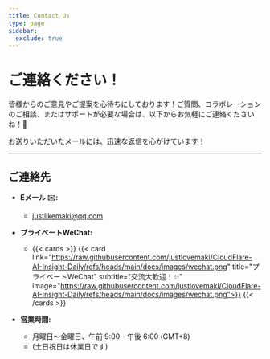 ```yaml
---
title: Contact Us
type: page
sidebar:
  exclude: true
---
```

# ご連絡ください！

皆様からのご意見やご提案を心待ちにしております！ご質問、コラボレーションのご相談、またはサポートが必要な場合は、以下からお気軽にご連絡くださいね！👋

お送りいただいたメールには、迅速な返信を心がけています！

---

## **ご連絡先**

*   **Eメール ✉️:**
    *   [justlikemaki@qq.com](mailto:justlikemaki@qq.com)

*   **プライベートWeChat:**
    *   {{< cards >}}
        {{< card link="https://raw.githubusercontent.com/justlovemaki/CloudFlare-AI-Insight-Daily/refs/heads/main/docs/images/wechat.png" title="プライベートWeChat" subtitle="交流大歓迎！✨" image="https://raw.githubusercontent.com/justlovemaki/CloudFlare-AI-Insight-Daily/refs/heads/main/docs/images/wechat.png">}}
        {{< /cards >}}

*   **営業時間:**
    *   月曜日～金曜日、午前 9:00 - 午後 6:00 (GMT+8)
    *   (土日祝日は休業日です)